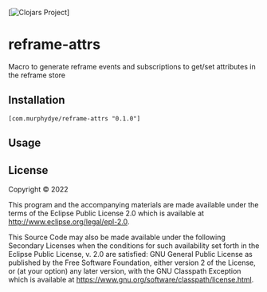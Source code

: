 [![Clojars Project](https://img.shields.io/clojars/v/com.murphydye/reframe-attrs.svg)]

# reframe-attrs

Macro to generate reframe events and subscriptions to get/set attributes in the reframe store

## Installation

`[com.murphydye/reframe-attrs "0.1.0"]`

## Usage


## License

Copyright © 2022

This program and the accompanying materials are made available under the
terms of the Eclipse Public License 2.0 which is available at
http://www.eclipse.org/legal/epl-2.0.

This Source Code may also be made available under the following Secondary
Licenses when the conditions for such availability set forth in the Eclipse
Public License, v. 2.0 are satisfied: GNU General Public License as published by
the Free Software Foundation, either version 2 of the License, or (at your
option) any later version, with the GNU Classpath Exception which is available
at https://www.gnu.org/software/classpath/license.html.
